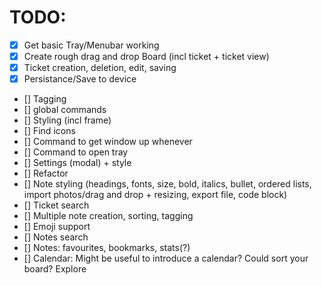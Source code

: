 # TODO:

- [x] Get basic Tray/Menubar working
- [x] Create rough drag and drop Board (incl ticket + ticket view)
- [x] Ticket creation, deletion, edit, saving
- [x] Persistance/Save to device
- [] Tagging
- [] global commands
- [] Styling (incl frame)
- [] Find icons
- [] Command to get window up whenever
- [] Command to open tray
- [] Settings (modal) + style
- [] Refactor
- [] Note styling (headings, fonts, size, bold, italics, bullet, ordered lists, import photos/drag and drop + resizing, export file, code block)
- [] Ticket search
- [] Multiple note creation, sorting, tagging
- [] Emoji support
- [] Notes search
- [] Notes: favourites, bookmarks, stats(?)
- [] Calendar: Might be useful to introduce a calendar? Could sort your board? Explore

